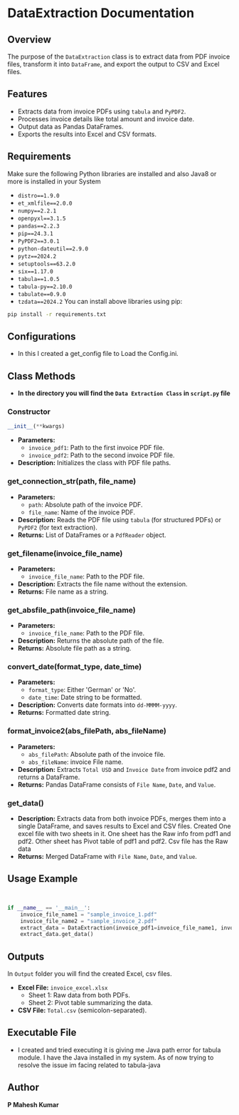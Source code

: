 # DataExtraction Documentation

## Overview

The purpose of the `DataExtraction` class is to extract data from PDF invoice files, transform it into `DataFrame`, and export the output to CSV and Excel files.

## Features

- Extracts data from invoice PDFs using `tabula` and `PyPDF2`.
- Processes invoice details like total amount and invoice date.
- Output data as Pandas DataFrames.
- Exports the results into Excel and CSV formats.

## Requirements

Make sure the following Python libraries are installed and also Java8 or more is installed in your System

- `distro==1.9.0`
- `et_xmlfile==2.0.0`
- `numpy==2.2.1`
- `openpyxl==3.1.5`
- `pandas==2.2.3`
- `pip==24.3.1`
- `PyPDF2==3.0.1`
- `python-dateutil==2.9.0`
- `pytz==2024.2`
- `setuptools==63.2.0`
- `six==1.17.0`
- `tabula==1.0.5`
- `tabula-py==2.10.0`
- `tabulate==0.9.0`
- `tzdata==2024.2`
  You can install above libraries using pip:

```bash
pip install -r requirements.txt
```
## Configurations
- In this I created a get_config file to Load the Config.ini.

## Class Methods
- **In the directory you will find the `Data Extraction Class` in `script.py` file**
### Constructor

```python
__init__(**kwargs)
```

- **Parameters:**
  - `invoice_pdf1`: Path to the first invoice PDF file.
  - `invoice_pdf2`: Path to the second invoice PDF file.
- **Description:** Initializes the class with PDF file paths.

### get_connection_str(path, file_name)

- **Parameters:**
  - `path`: Absolute path of the invoice PDF.
  - `file_name`: Name of the invoice PDF.
- **Description:** Reads the PDF file using `tabula` (for structured PDFs) or `PyPDF2` (for text extraction).
- **Returns:** List of DataFrames or a `PdfReader` object.

### get_filename(invoice_file_name)

- **Parameters:**
  - `invoice_file_name`: Path to the PDF file.
- **Description:** Extracts the file name without the extension.
- **Returns:** File name as a string.

### get_absfile_path(invoice_file_name)

- **Parameters:**
  - `invoice_file_name`: Path to the PDF file.
- **Description:** Returns the absolute path of the file.
- **Returns:** Absolute file path as a string.

### convert_date(format_type, date_time)

- **Parameters:**
  - `format_type`: Either 'German' or 'No'.
  - `date_time`: Date string to be formatted.
- **Description:** Converts date formats into `dd-MMMM-yyyy`.
- **Returns:** Formatted date string.

### format_invoice2(abs_filePath, abs_fileName)

- **Parameters:**
  - `abs_filePath`: Absolute path of the invoice file.
  - `abs_fileName`: invoice File name.
- **Description:** Extracts `Total USD` and `Invoice Date` from invoice pdf2 and returns a DataFrame.
- **Returns:** Pandas DataFrame consists of `File Name`, `Date`, and `Value`.

### get_data()

- **Description:** Extracts data from both invoice PDFs, merges them into a single DataFrame, and saves results to Excel and CSV files. Created One excel file with two sheets in it. One sheet has the Raw info from pdf1 and pdf2. Other sheet has Pivot table of pdf1 and pdf2. Csv file has the Raw data
- **Returns:** Merged DataFrame with `File Name`, `Date`, and `Value`.

## Usage Example

```python


if __name__ == '__main__':
    invoice_file_name1 = "sample_invoice_1.pdf"
    invoice_file_name2 = "sample_invoice_2.pdf"
    extract_data = DataExtraction(invoice_pdf1=invoice_file_name1, invoice_pdf2=invoice_file_name2)
    extract_data.get_data()
```

## Outputs

In `Output` folder you will find the created Excel, csv files.

- **Excel File:** `invoice_excel.xlsx`
  - Sheet 1: Raw data from both PDFs.
  - Sheet 2: Pivot table summarizing the data.
- **CSV File:** `Total.csv` (semicolon-separated).

## Executable File

- I created and tried executing it is giving me Java path error for tabula module. I have the Java installed in my system. As of now trying to resolve the issue im facing related to tabula-java

## Author

**P Mahesh Kumar**
